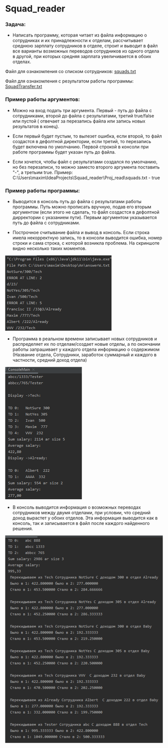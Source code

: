 # Squad_reader
### Задача:


 - Написать программу, которая читает из файла информацию о сотрудниках и их принадлежности к отделам, 
рассчитывает среднюю зарплату сотрудников в отделе, строит и выводит в файл все варианты возможных 
переводов сотрудников из одного отдела в другой, при которых средняя зарплата увеличивается в обоих отделах.

Файл для ознакомления со списком сотрудников: [squads.txt](https://github.com/samurayrus/Squad_reader/blob/Rabotnik_OBJ/Proj_read/squads.txt)

Файл для ознакомления с результатом работы программы: [SquadTransfer.txt](https://github.com/samurayrus/Squad_reader/blob/Rabotnik_OBJ/Proj_read/SquadTransfer.txt)
### Пример работы аргументов:
 - Можно на вход подать три аргумента. Первый - путь до файла с сотрудниками, второй до файла с результатами, третий true/false или пустой ( отвечает за перезапись файла или запись новых результатов в конец).

 - Если первый будет пустым, то вылезет ошибка, если второй, то файл создастся в дефолтной директории, если третий, то перезапись будет включена по умолчанию. 
Первой строкой в консоли при работе программы будет указан путь до файла.

 - Если хочется, чтобы файл с результатами создался по умолчанию, но без перезаписи, то можно заместо второго аргумента поставить "-", а третьим true.
Пример: C:\Users\maxim\IdeaProjects\Squad_reader\Proj_read\squads.txt - true

### Пример работы программы:

 - Выводится в консоль путь до файла с результатами работы программы. Путь можно прописать вручную, подав его вторым аргументом (если этого не сделать, то файл создастся в дефолтной дирректории с указанием пути).
Первым аргументом указывается путь до файла с сотрудниками.

 - Построчное считывание файла и вывод в консоль.
Если строка имела некорректную запись, то в консоли выводится ошибка, номер строки и сама строка, с которой возникла проблема.
На скриншоте видно несколько таких моментов.

 ![Image alt](screen1.png)
 
 - Программа в реальном времени записывает новых сотрудников и распределяет их по отделам/создает новые отделы, а по окончании работы запрашивает у каждого отдела информацию о содержимом (Название отдела, Сотрудники, заработок суммарный и каждого в частности, средний доход отдела)
 
 ![Image alt](screen2.png)
 
 - В консоль выводится информация о возможных переводах сотрудников между двумя отделами, при условии, что средний доход вырастет у обоих отделов.
 Эта информация выводится как в консоль, так и записывается в файл после каждого найденного решения.
 
 ![Image alt](screen3.png)

